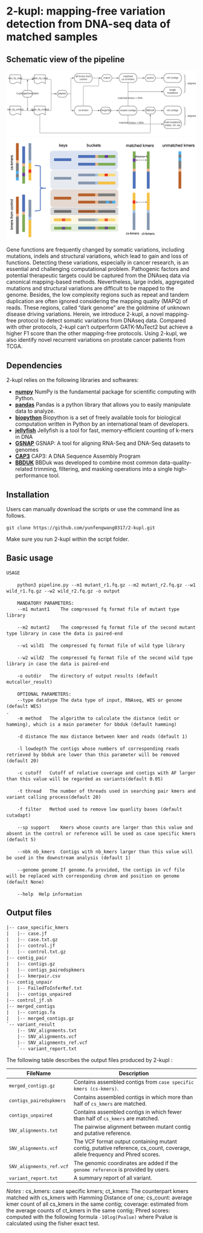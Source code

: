 # 2-kupl: mapping-free variation detection from DNA-seq data of matched samples

## Schematic view of the pipeline
![schematic](workflow.png)
![schematic](matchkmers.png)

Gene functions are frequently changed by somatic variations, including mutations, indels and structural variations, which lead to gain and loss of functions. Detecting these variations, especially in cancer research, is an essential and challenging computational problem. Pathogenic factors and potential therapeutic targets could be captured from the DNAseq data via canonical mapping-based methods. Nevertheless, large indels, aggregated mutations and structural variations are difficult to be mapped to the genome. Besides, the low complexity regions such as repeat and tandem duplication are often ignored considering the mapping quality (MAPQ) of reads. These regions, called “dark genome” are the goldmine of unknown disease driving variations. Herein, we introduce 2-kupl, a novel mapping-free protocol to detect somatic variations from DNAseq data. Compared with other protocols, 2-kupl can’t outperform GATK-MuTect2 but achieve a higher F1 score than the other mapping-free protocols. Using 2-kupl, we also identify novel recurrent variations on prostate cancer patients from TCGA. 


## Dependencies

2-kupl relies on the following libraries and softwares: 

- **[numpy](https://www.numpy.org/)** NumPy is the fundamental package for scientific computing with Python. 
- **[pandas](https://www.pandas.org/)** Pandas is a python library that allows you to easily manipulate data to analyze. 
- **[biopython](https://biopython.org/)** Biopython is a set of freely available tools for biological computation written in Python by an international team of developers.
- **[jellyfish](https://anaconda.org/conda-forge/jellyfish)** Jellyfish is a tool for fast, memory-efficient counting of k-mers in DNA
- **[GSNAP](https://anaconda.org/compbiocore/gsnap)** GSNAP: A tool for aligning RNA-Seq and DNA-Seq datasets to genomes
- **[CAP3](https://anaconda.org/bioconda/cap3)** CAP3: A DNA Sequence Assembly Program
- **[BBDUK](https://jgi.doe.gov/data-and-tools/bbtools/bb-tools-user-guide/bbduk-guide/)** BBDuk was developed to combine most common data-quality-related trimming, filtering, and masking operations into a single high-performance tool. 

## Installation

Users can manually download the scripts or use the command line as follows.

`git clone https://github.com/yunfengwang0317/2-kupl.git`
    
Make sure you run 2-kupl within the script folder.
    
## Basic usage
```
USAGE

    python3 pipeline.py --m1 mutant_r1.fq.gz --m2 mutant_r2.fq.gz --w1 wild_r1.fq.gz --w2 wild_r2.fq.gz -o output
    
    MANDATORY PARAMETERS:
    --m1 mutant1    The compressed fq format file of mutant type library

    --m2 mutant2    The compressed fq format file of the second mutant type library in case the data is paired-end

    --w1 wild1  The compressed fq format file of wild type library

    --w2 wild2  The compressed fq format file of the second wild type library in case the data is paired-end

    -o outdir   The directory of output results (default mutcaller_result)

    OPTIONAL PARAMETERS:
    --type datatype The data type of input, RNAseq, WES or genome (default WES)
.
    -m method   The algorithm to calculate the distance (edit or hamming), which is a main parameter for bbduk (default hamming)

    -d distance The max distance between kmer and reads (default 1)

    -l lowdepth The contigs whose numbers of corresponding reads retrieved by bbduk are lower than this parameter will be removed (default 20)

    -c cutoff   Cutoff of relative coverage and contigs with AF larger than this value will be regarded as variants(default 0.05)

    -t thread   The number of threads used in searching pair kmers and variant calling process(default 20)

    -f filter   Method used to remove low quanlity bases (default cutadapt)

    --sp support    Kmers whose counts are larger than this value and absent in the control or reference will be used as case specific kmers (default 5)

    --nbk nb_kmers  Contigs with nb_kmers larger than this value will be used in the downstream analysis (default 1)

    --genome genome If genome.fa provided, the contigs in vcf file will be replaced with corresponding chrom and position on genome (default None)

    --help  Help information
```



## Output files
```
|-- case_specific_kmers
|   |-- case.jf
|   |-- case.txt.gz
|   |-- control.jf
|   |-- control.txt.gz
|-- contig_pair
|   |-- contigs.gz
|   |-- contigs_pairedspkmers
|   |-- kmerpair.csv
|-- contig_unpair
|   |-- FailedToInferRef.txt
|   |-- contigs_unpaired
|-- control_jf.sh
|-- merged_contigs
|   |-- contigs.fa
|   |-- merged_contigs.gz
`-- variant_result
    |-- SNV_alignments.txt
    |-- SNV_alignments.vcf
    |-- SNV_alignments_ref.vcf
    `-- variant_report.txt
```

The following table describes the output files produced by 2-kupl :

FileName | Description
---------|------------
`merged_contigs.gz` | Contains assembled contigs from `case specific kmers (cs-kmers)`.
`contigs_pairedspkmers` | Contains assembled contigs in which more than half of `cs_kmers` are matched.
`contigs_unpaired` | Contains assembled contigs in which fewer than half of `cs_kmers` are matched.
`SNV_alignments.txt` | The pairwise alignment between mutant contig and putative reference.
`SNV_alignments.vcf` | The VCF format output containing mutant contig, putative reference, cs_count, coverage, allele frequency and Phred scores.
`SNV_alignments_ref.vcf` | The genomic coordinates are added if the `genome reference` is provided by users.
`variant_report.txt` | A summary report of all variant.

*Notes* :
cs_kmers: case specific kmers; ct_kmers: The counterpart kmers matched with cs_kmers with Hamming Distance of one; cs_count: average kmer count of all cs_kmers in the same contig; coverage: estimated from the average counts of ct_kmers in the same contig; Phred scores: computed with the following formula `-10log(Pvalue)` where Pvalue is calculated using the fisher exact test.




